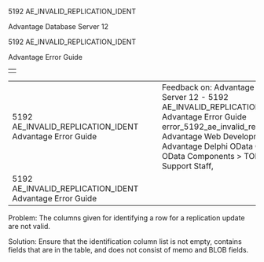 5192 AE\_INVALID\_REPLICATION\_IDENT




Advantage Database Server 12  

5192 AE\_INVALID\_REPLICATION\_IDENT

Advantage Error Guide

|  |
| --- |
|  |

|  |  |  |  |  |
| --- | --- | --- | --- | --- |
| 5192 AE\_INVALID\_REPLICATION\_IDENT  Advantage Error Guide |  |  | Feedback on: Advantage Database Server 12 - 5192 AE\_INVALID\_REPLICATION\_IDENT Advantage Error Guide error\_5192\_ae\_invalid\_replication\_ident Advantage Web Development > Advantage Delphi OData Client > Delphi OData Components > TODataSet / Dear Support Staff, |  |
| 5192 AE\_INVALID\_REPLICATION\_IDENT  Advantage Error Guide |  |  |  |  |

Problem: The columns given for identifying a row for a replication update are not valid.

Solution: Ensure that the identification column list is not empty, contains fields that are in the table, and does not consist of memo and BLOB fields.